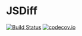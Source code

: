 # JSDiff

[![Build Status](https://travis-ci.org/nerdishbynature/JSDiff.swift.svg?branch=master)](https://travis-ci.org/nerdishbynature/JSDiff.swift)
[![codecov.io](https://codecov.io/github/nerdishbynature/JSDiff.swift/coverage.svg?branch=master)](https://codecov.io/github/nerdishbynature/JSDiff.swift?branch=master)

